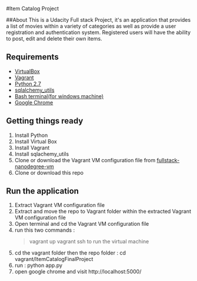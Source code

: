 #Item Catalog Project

##About
This is a Udacity Full stack Project, it's an application that provides a list of movies within a variety of categories as well as provide a user registration and authentication system. Registered users will have the ability to post, edit and delete their own items.

## Requirements
-   [VirtualBox](https://www.virtualbox.org/)
-   [Vagrant](https://www.vagrantup.com/)
-   [Python 2.7](https://www.python.org/)
-   [sqlalchemy_utils](http://initd.org/psycopg/docs/install.html)
-   [Bash terminal(for windows machine)](https://git-scm.com/downloads)
-   [Google Chrome](https://www.google.com/chrome/?brand=CHBD&gclid=Cj0KCQjw4-XlBRDuARIsAK96p3DW6f6PEkMr3F6pRf5j55RnMkc4H5VdnjfjVdfqmuG04VKRDK7ej8kaAktLEALw_wcB&gclsrc=aw.ds)

## Getting things ready
1. Install Python
2. Install Virtual Box
3. Install Vagrant 
4. Install sqlachemy_utils
5. Clone or download the Vagrant VM configuration file from [fullstack-nanodegree-vm](https://github.com/udacity/fullstack-nanodegree-vm)
6. Clone or download this repo

## Run the application 
1. Extract Vagrant VM configuration file
2. Extract and move the repo to Vagrant folder within the extracted Vagrant VM configuration file
3. Open terminal and cd the Vagrant VM configuration file
3. run this two commands :
    >vagrant up
    >vagrant ssh
to run the virtual machine
4. cd the vagrant folder then the repo folder : cd vagrant/ItemCatalogFinalProject
5. run : python app.py
6. open google chrome and visit http://localhost:5000/
